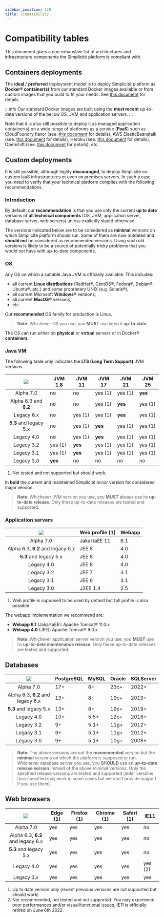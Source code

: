 ```yaml
---
sidebar_position: 120
title: Compatibility
---
```


Compatibility tables
=================

This document gives a non exhaustive list of architectures and infrastructure components the Simplicité platform is compliant with.

Containers deployments
----------------------

The **ideal** / **preferred** deployment model is to deploy Simplicité platform as **Docker&reg; container(s)**
from our standard Docker images available or from custom images that you build to fit your needs.
See [this document](/docs/operation/docker) for details.

:::info
Our standard Docker images are built using the **most recent** up-to-date versions of the bellow OS, JVM and application servers.
:::

Note that it is also still possible to deploy it as managed application container(s) on a wide range of platforms as a service (**PaaS**) such as
CloudFoundry flavor (see. [this document](/docs/operation/cloudfoundry) for details),
AWS ElasticBeanstalk (see. [this document](/docs/operation/aws-elasticbeanstalk) for details),
Heroku (see. [this document](/docs/operation/heroku) for details),
Openshift (see. [this document](/docs/operation/openshift) for details),
etc.

Custom deployments
------------------

It is still possible, although highly **discouraged**, to deploy Simplicité on custom IaaS infrastructures or even on premises servers.
In such a case you need to verify that your technical platform complies with the following recommendations.

### Introduction

By default, our **recommendation** is that you use only the current **up to date** versions of **all technical components**
(OS, JVM, application server, database server, web servers) unless explicitly stated otherwise.

The versions indicated below are to be considered as **minimal** versions on which Simplicité platform should run.
Some of them are now outdated and **should not** be considered as recommended versions.
Using such old versions is likely to be a source of potentially tricky problems that you would not have with up-to-date components.

### OS

Any OS on which a suitable Java JVM is officially available. This includes:

- all current **Linux distributions** (RedHat&reg;, CentOS&reg;, Fedora&reg;, Debian&reg;, Ubuntu&reg;, etc.) and some proprietary UNIX (e.g. Solaris&reg;),
- all current Microsoft **Windows&reg;** versions,
- all current **MacOS&reg;** versions,
- etc.

Our **recommended** OS family for production is Linux.

> **Note**: Whichever OS you use, you **MUST** use keep it **up-to-date**.

The OS can run either on **physical** or **virtual** servers or in Docker&reg; **containers**.

### Java VM

The following table only indicates the **LTS (Long Term Support)** JVM versions.

| ![](https://platform.simplicite.io/logos/logo125.png) | JVM 1.8 | JVM 11  | JVM 17  | JVM 21  | JVM 25  |
|:-----------------------------------------------------:|---------|---------|---------|---------|---------|
| Alpha 7.0                                             | no      | no      | yes (1) | yes (1) | **yes** |
| Alpha 6.3 and **6.2**                                 | no      | no      | yes (1) | **yes** | yes (1) |
| Legacy 6.x                                            | no      | yes (1) | yes (1) | **yes** | yes (1) |
| **5.3** and legacy 5.x                                | no      | yes (1) | **yes** | yes (1) | yes (1) |
| Legacy 4.0                                            | no      | yes (1) | **yes** | yes (1) | yes (1) |
| Legacy 3.2                                            | yes (1) | **yes** | yes (1) | yes (1) | yes (1) |
| Legacy 3.1                                            | yes (1) | **yes** | yes (1) | yes (1) | yes (1) |
| Legacy 3.0                                            | **yes** | no      | no      | no      | no      |

1. Not tested and not supported but should work.

In **bold** the current and maintained Simplicité minor version for considered major version.

> **Note**: Whichever JVM version you use, you **MUST** always use its **up-to-date release**.
> Only these up-to-date releases are tested and supported.

### Application servers

| ![](https://platform.simplicite.io/logos/logo125.png) | Web profile (1) | Webapp |
|:-----------------------------------------------------:|-----------------|--------|
| Alpha 7.0                                             | JakartaEE 11    | 6.1    |
| Alpha 6.3, **6.2** and legacy 6.x                     | JEE 8           | 4.0    |
| **5.3** and legacy 5.x                                | JEE 8           | 4.0    |
| Legacy 4.0                                            | JEE 8           | 4.0    |
| Legacy 3.2                                            | JEE 7           | 3.1    |
| Legacy 3.1                                            | JEE 6           | 3.1    |
| Legacy 3.0                                            | J2EE 1.4        | 2.5    |

1. Web profile is supposed to be used by default but full profile is also possible

The webapp implementation we recommend are:

- **Webapp 6.1** (JakartaEE): Apache Tomcat&reg; 11.0.x
- **Webapp 4.0** (JEE): Apache Tomcat&reg; 9.0.x

> **Note**: Whichever application server version you use, you **MUST** use its  **up-to-date maintenance release**.
> Only these up-to-date releases are tested and supported.

Databases
---------

| ![](https://platform.simplicite.io/logos/logo125.png) | PostgreSQL | MySQL | Oracle   | SQLServer |
|:-----------------------------------------------------:|------------|-------|----------|-----------|
| Alpha 7.0                                             | 17+        | 8+    | 23c+     | 2022+     |
| Alpha 6.3, **6.2** and legacy 6.x                     | 13+        | 8+    | 19c+     | 2019+     |
| **5.3** and legacy 5.x                                | 13+        | 8+    | 19c+     | 2019+     |
| Legacy 4.0                                            | 10+        | 5.5+  | 12c+     | 2016+     |
| Legacy 3.2                                            | 9+         | 5.1+  | 11g+     | 2012+     |
| Legacy 3.1                                            | 9+         | 5.1+  | 11g+     | 2012+     |
| Legacy 3.0                                            | 9+         | 5.1+  | 10g+     | 2008+     |

> **Note**: The above versions are not the **recommended** version but the **minimal** versions on which the platform is supposed to run.
> Whichever database server you use, you **SHOULD** use an **up-to-date release version** instead of the above minimal versions.
> Only the specified release versions are tested and supported (older versions than specified may work in some cases but we don't provide support if you use them).

Web browsers
------------

| ![](https://platform.simplicite.io/logos/logo125.png) | Edge (1) |Firefox (1) | Chrome (1) | Safari (1) | IE11    |
|:-----------------------------------------------------:|----------|------------|------------|------------|---------|
| Alpha 7.0                                             | yes      | yes        | yes        | yes        | no      |
| Alpha 6.3, **6.2** and legacy 6.x                     | yes      | yes        | yes        | yes        | no      |
| **5.3** and legacy 5.x                                | yes      | yes        | yes        | yes        | no      |
| Legacy 4.0                                            | yes      | yes        | yes        | yes        | yes (2) |
| Legacy 3.x                                            | yes      | yes        | yes        | yes        | yes     |

1. Up to date version only (recent previous versions are not supported but should work)
2. Not recommended, not tested and not supported. You may experience poor performances and/or visual/functional issues, IE11 is officially retired on June 6th 2022.
